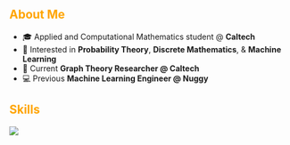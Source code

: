 <h2><span style="color: orange;">About Me</span></h2>

- 🎓 Applied and Computational Mathematics student @ **Caltech**  
- 🧠 Interested in **Probability Theory**, **Discrete Mathematics**, & **Machine Learning**
- 🧮 Current **Graph Theory Researcher @ Caltech**
- 💻 Previous **Machine Learning Engineer @ Nuggy**  

<h2><span style="color: orange;">Skills</span></h2>

<p>
  <img src="https://skillicons.dev/icons?i=python,r,java,js,c,cpp,html,css" />
</p>



